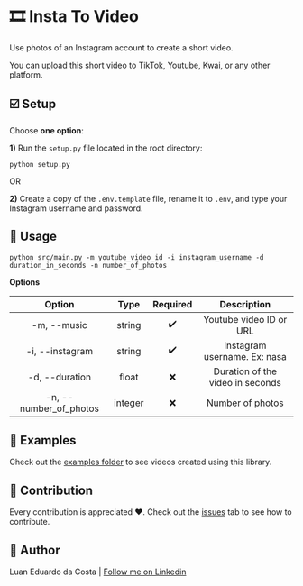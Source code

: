 # :film_strip: Insta To Video

Use photos of an Instagram account to create a short video.

You can upload this short video to TikTok, Youtube, Kwai, or any other platform.

## :ballot_box_with_check: Setup

Choose **one option**:

**1)** Run the `setup.py` file located in the root directory:

```shell
python setup.py
```

OR

**2)** Create a copy of the `.env.template` file, rename it to `.env`, and type your Instagram username and password.

## :page_with_curl: Usage

```shell
python src/main.py -m youtube_video_id -i instagram_username -d duration_in_seconds -n number_of_photos
```

**Options**

|         Option         |  Type   |      Required      |           Description            |
| :--------------------: | :-----: | :----------------: | :------------------------------: |
|      -m, --music       | string  | :heavy_check_mark: |     Youtube video ID or URL      |
|    -i, --instagram     | string  | :heavy_check_mark: |   Instagram username. Ex: nasa   |
|     -d, --duration     |  float  |        :x:         | Duration of the video in seconds |
| -n, --number_of_photos | integer |        :x:         |         Number of photos         |

## :file_folder: Examples

Check out the [examples folder](/examples) to see videos created using this library.

## :handshake: Contribution

Every contribution is appreciated :heart:. Check out the [issues](https://github.com/LuanEdCosta/insta-to-video/issues) tab to see how to contribute.

## :man: Author

Luan Eduardo da Costa | [Follow me on Linkedin](https://www.linkedin.com/in/luaneducosta/)
